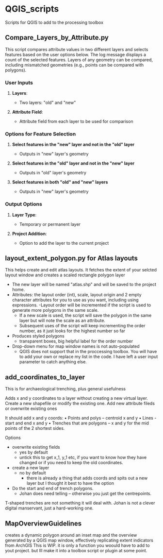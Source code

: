 # QGIS_scripts

Scripts for QGIS to add to the processing toolbox

## Compare_Layers_by_Attribute.py

This script compares attribute values in two different layers and selects features based on the user options below. The log message displays a count of the selected features. Layers of any geometry can be compared, including mismatched geometries (e.g., points can be compared with polygons).

### User Inputs

1. **Layers**:
   - Two layers: "old" and "new"

2. **Attribute Field**:
   - Attribute field from each layer to be used for comparison

### Options for Feature Selection

1. **Select features in the "new" layer and not in the "old" layer**
   - Outputs in "new" layer's geometry

2. **Select features in the "old" layer and not in the "new" layer**
   - Outputs in "old" layer's geometry

3. **Select features in both "old" and "new" layers**
   - Outputs in "new" layer's geometry

### Output Options

1. **Layer Type**:
   - Temporary or permanent layer

2. **Project Addition**:
   - Option to add the layer to the current project


## layout_extent_polygon.py for Atlas layouts

This helps create and edit atlas layouts. It fetches the extent of your selcted layout window and creates a scaled rectangle polygon layer

   - The new layer will be named "atlas.shp" and will be saved to the project home.
   - Attributes: the layout order (int), scale, layout origin and 2 empty character attributes for you to use as you want, including using expressions.
   -Layout order will be incremented if the script is used to generate more polygons in the same scale. 
      - If a new scale is used, the script will save the polygon in the same layer but will note the scale as an attribute. 
      - Subsequent uses of the script will keep incrementing the order number, as it just looks for the highest number so far
   - Produces styled polygons
      - transparent boxes, big helpful label for the order number
   - Drop-down menu for map window names is not auto-populated
      - QGIS does not support that in the proccessing toolbox. You will have to add your own or replace my list in the code. I have left a user input parameter to catch anything else.


## add_coordinates_to_layer

This is for archaeological trenching, plus general usefulness

Adds x and y coordinates to a layer without creating a new virtual layer. 
Create a new shapefile or modify the existing one.
Add new attribute fileds or overwrite existing ones

It should add x and y coords:
•	Points and polys – centroid x and y
•	Lines - start and end x and y
•	Trenches that are polygons – x and y for the mid points of the 2 shortest sides. 

Options 
   - overwrite existing fields 
      - yes by default
      - untick this to get x_1, y_1 etc, if you want to know how they have changed or if you need to keep the old coordinates.
   - create a new layer 
      - no by default
         - there is already a thing that adds coords and spits out a new layer but I thought it best to have the option
   - Do the start and end of trench polygons.
      - Johan does need telling – otherwise you just get the centrepoints. 

T-shaped trenches are not something it will deal with. Johan is not a clever digital manservant, just a hard-working one. 


## MapOverviewGuidelines

creates a dynamic polygon around an inset map and the overview generated by a QGIS map window, effectively replicating extent indicators from ArchGIS
This is WIP. it is only a function you woould have to add to yout project. but Ill make it into a toolbox script or plugin at some point. 


